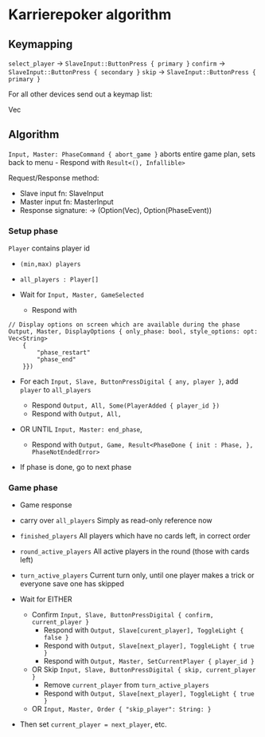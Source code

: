 # Karrierepoker algorithm

## Keymapping

`select_player` -> `SlaveInput::ButtonPress { primary }`
`confirm` -> `SlaveInput::ButtonPress { secondary }`
`skip` -> `SlaveInput::ButtonPress { primary }`

For all other devices send out a keymap list:

Vec<ButtonSettings>

## Algorithm

`Input, Master: PhaseCommand { abort_game }` aborts entire game plan, sets back to menu
    - Respond with `Result<(), Infallible>`

Request/Response method:
- Slave input fn: SlaveInput
- Master input fn: MasterInput
- Response signature: -> (Option(Vec<GameResponse>), Option(PhaseEvent))

### Setup phase

`Player` contains player id

- `(min,max) players`
- `all_players : Player[]`

- Wait for `Input, Master, GameSelected`
  - Respond with 
```
// Display options on screen which are available during the phase
Output, Master, DisplayOptions { only_phase: bool, style_options: opt: Vec<String> 
    {
        "phase_restart"
        "phase_end"
    }})
```

- For each `Input, Slave, ButtonPressDigital { any, player }`, add `player` to `all_players`
    - Respond `Output, All, Some(PlayerAdded { player_id })`
    - Respond with `Output, All, `

- OR UNTIL `Input, Master: end_phase`,
  - Respond with `Output, Game, Result<PhaseDone { init : Phase, }, PhaseNotEndedError>`

- If phase is done, go to next phase

### Game phase

- Game response

- carry over `all_players` Simply as read-only reference now
- `finished_players` All players which have no cards left, in correct order
- `round_active_players` All active players in the round (those with cards left)
- `turn_active_players` Current turn only, until one player makes a trick or everyone save one has skipped

- Wait for EITHER
    - Confirm `Input, Slave, ButtonPressDigital { confirm, current_player }`
      - Respond with `Output, Slave[curent_player], ToggleLight { false }`
      - Respond with `Output, Slave[next_player], ToggleLight { true }`
      - Respond with `Output, Master, SetCurrentPlayer { player_id }`
    - OR Skip `Input, Slave, ButtonPressDigital { skip, current_player }`
      - Remove `current_player` from `turn_active_players`
      - Respond with `Output, Slave[next_player], ToggleLight { true }`
    - OR `Input, Master, Order { "skip_player": String: }`
- Then set `current_player = next_player`, etc.
